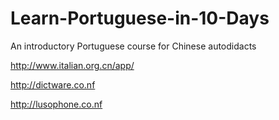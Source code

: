 # Learn-Portuguese-in-10-Days

An introductory Portuguese course for Chinese autodidacts

http://www.italian.org.cn/app/

http://dictware.co.nf

http://lusophone.co.nf
